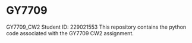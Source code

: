 # GY7709
GY7709_CW2
Student ID: 229021553
This repository contains the python code associated with the GY7709 CW2 assignment. 
